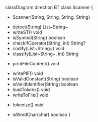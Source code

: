 classDiagram
direction BT
class Scanner {
  + Scanner(String, String, String, String) 
  - detect(String) List~String~
  - writeST() void
  - isSymbol(String) boolean
  - checkIfOperator(String, int) String?
  - codify(List~String~) void
  - classify(List~String~, int) String
  + printFileContent() void
  - writePIF() void
  - isValidConstant(String) boolean
  - isValidIdentifier(String) boolean
  - loadTokens() void
  - writeToFile() void
  + tokenize() void
  - isWordChar(char) boolean
}

